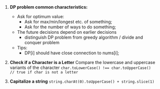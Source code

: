 1. **DP problem common characteristics:**

   - Ask for optimum value:
     - Ask for max/min/longest etc. of something;
     - Ask for the number of ways to do something;
   - The future decisions depend on earlier decisions
     - distinguish DP problem from greedy algorithm / divide and conquer problem
   - Tips:
     - DP[i] should have close connection to nums[i];
       <br>

1. **Check if a Character is a Letter**
   Compare the lowercase and uppercase variants of the character
   `char.toLowerCase() !== char.toUpperCase() // true if char is not a letter`
   <br>

1. **Capitalize a string**
   `string.charAt(0).toUpperCase() + string.slice(1)`
   <br>
